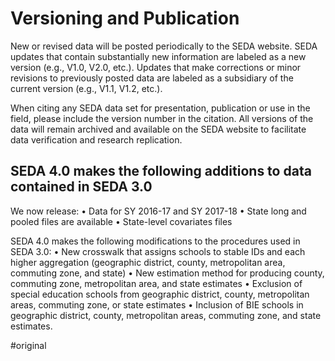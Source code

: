 # Versioning and Publication 
New or revised data will be posted periodically to the SEDA website. SEDA updates that contain substantially new information are labeled as a new version (e.g., V1.0, V2.0, etc.). Updates that make corrections or minor revisions to previously posted data are labeled as a subsidiary of the current version (e.g., V1.1, V1.2, etc.). 

When citing any SEDA data set for presentation, publication or use in the field, please include the version number in the citation. All versions of the data will remain archived and available on the SEDA website to facilitate data verification and research replication. 

## SEDA 4.0 makes the following additions to data contained in SEDA 3.0 
We now release: 
	• Data for SY 2016-17 and SY 2017-18 
	• State long and pooled files are available 
	• State-level covariates files 

SEDA 4.0 makes the following modifications to the procedures used in SEDA 3.0:
	• New crosswalk that assigns schools to stable IDs and each higher aggregation (geographic district, county, metropolitan area, commuting zone, and state) 
	• New estimation method for producing county, commuting zone, metropolitan area, and state estimates • Exclusion of special education schools from geographic district, county, metropolitan areas, commuting zone, or state estimates 
	• Inclusion of BIE schools in geographic district, county, metropolitan areas, commuting zone, and state estimates.
	
#original